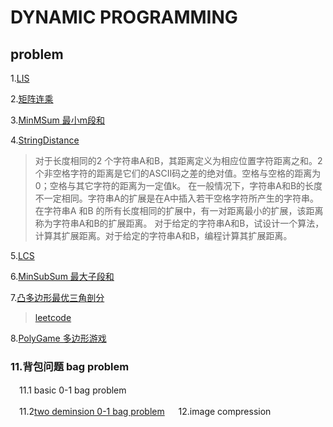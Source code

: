 # DYNAMIC PROGRAMMING
## problem
1.[LIS](https://leetcode-cn.com/problems/longest-increasing-subsequence/solution/)

2.[矩阵连乘](https://github.com/Iris-Song/algorithm/blob/main/Dynamic%20Programming/RecurMatrixChain.cpp)

3.[MinMSum 最小m段和](https://github.com/Iris-Song/algorithm/blob/main/Dynamic%20Programming/MinMSum.cpp)

4.[StringDistance](https://github.com/Iris-Song/algorithm/blob/main/Dynamic%20Programming/StringDistance.cpp)

>对于长度相同的2 个字符串A和B，其距离定义为相应位置字符距离之和。2 个非空格字符的距离是它们的ASCII码之差的绝对值。空格与空格的距离为0；空格与其它字符的距离为一定值k。
在一般情况下，字符串A和B的长度不一定相同。字符串A的扩展是在A中插入若干空格字符所产生的字符串。在字符串A 和B 的所有长度相同的扩展中，有一对距离最小的扩展，该距离称为字符串A和B的扩展距离。
对于给定的字符串A和B，试设计一个算法，计算其扩展距离。对于给定的字符串A和B，编程计算其扩展距离。

5.[LCS](https://leetcode-cn.com/problems/longest-common-subsequence/submissions/)

6.[MinSubSum 最大子段和](https://leetcode-cn.com/problems/maximum-subarray/submissions/)

7.[凸多边形最优三角剖分](https://github.com/Iris-Song/algorithm/blob/main/Dynamic%20Programming/MinWeightTriangulation.cpp)
  >[leetcode](https://leetcode-cn.com/problems/minimum-score-triangulation-of-polygon/submissions/)

8.[PolyGame 多边形游戏](https://github.com/Iris-Song/algorithm/blob/main/Dynamic%20Programming/PolyGame.cpp)

### 11.背包问题 bag problem

　11.1 basic 0-1 bag problem

　11.2[two deminsion 0-1 bag problem](https://github.com/Iris-Song/algorithm/blob/main/Dynamic%20Programming/bag2D.cpp)
　
12.image compression
